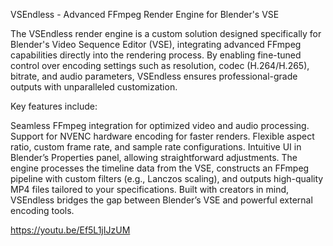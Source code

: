 VSEndless - Advanced FFmpeg Render Engine for Blender's VSE

The VSEndless render engine is a custom solution designed specifically for Blender's Video Sequence Editor (VSE), integrating advanced FFmpeg capabilities directly into the rendering process. By enabling fine-tuned control over encoding settings such as resolution, codec (H.264/H.265), bitrate, and audio parameters, VSEndless ensures professional-grade outputs with unparalleled customization.

Key features include:

Seamless FFmpeg integration for optimized video and audio processing.
Support for NVENC hardware encoding for faster renders.
Flexible aspect ratio, custom frame rate, and sample rate configurations.
Intuitive UI in Blender’s Properties panel, allowing straightforward adjustments.
The engine processes the timeline data from the VSE, constructs an FFmpeg pipeline with custom filters (e.g., Lanczos scaling), and outputs high-quality MP4 files tailored to your specifications. Built with creators in mind, VSEndless bridges the gap between Blender’s VSE and powerful external encoding tools.


https://youtu.be/Ef5L1jIJzUM

